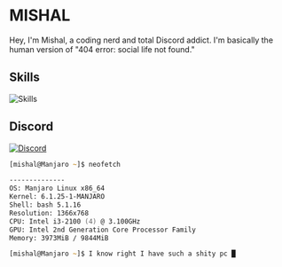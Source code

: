 # MISHAL
Hey, I'm Mishal, a coding nerd and total Discord addict. I'm basically the human version of "404 error: social life not found."

## Skills
![Skills](https://skillicons.dev/icons?i=css,html,js,discord,docker,express,flask,linux,md,nodejs,py,vscode)

## Discord
[![Discord](https://lanyard.cnrad.dev/api/1025245410224263258?theme=dark&bg=151515&borderRadius=5px&animated=true&idleMessage=15%20year%20old%20solo%20dev)](https://discord.com/users/1025245410224263258)



```zsh
[mishal@Manjaro ~]$ neofetch

--------------
OS: Manjaro Linux x86_64 
Kernel: 6.1.25-1-MANJARO 
Shell: bash 5.1.16 
Resolution: 1366x768 
CPU: Intel i3-2100 (4) @ 3.100GHz 
GPU: Intel 2nd Generation Core Processor Family 
Memory: 3973MiB / 9844MiB 

[mishal@Manjaro ~]$ I know right I have such a shity pc █
```
